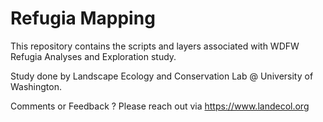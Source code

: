 # Refugia Mapping
  
  This repository contains the scripts and layers associated with WDFW Refugia Analyses and Exploration study.
  
  Study done by Landscape Ecology and Conservation Lab @ University of Washington.

  Comments or Feedback ? Please reach out via https://www.landecol.org